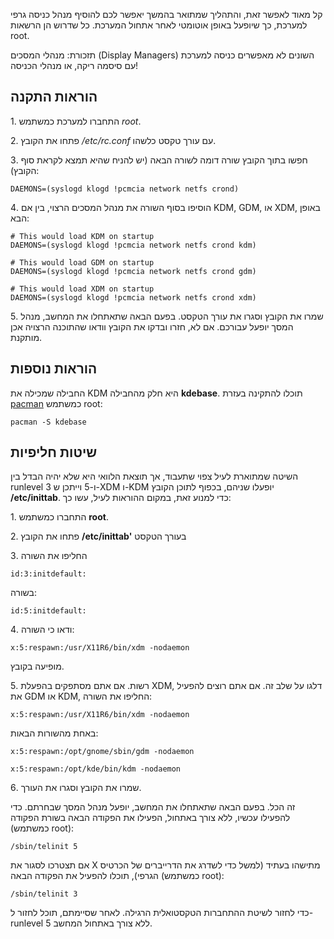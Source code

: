 קל מאוד לאפשר זאת, והתהליך שמתואר בהמשך יאפשר לכם להוסיף מנהל כניסה גרפי למערכת, כך שיופעל באופן אוטומטי לאחר אתחול המערכת. כל שדרוש הן הרשאות root.

תזכורת: מנהלי המסכים (Display Managers) השונים לא מאפשרים כניסה למערכת עם סיסמה ריקה, או מנהלי הכניסה!

## הוראות התקנה

1\. התחברו למערכת כמשתמש *root*.

2\. פתחו את הקובץ */etc/rc.conf* עם עורך טקסט כלשהו.

3\. חפשו בתוך הקובץ שורה דומה לשורה הבאה (יש להניח שהיא תמצא לקראת סוף הקובץ):

```
DAEMONS=(syslogd klogd !pcmcia network netfs crond)

```

4\. הוסיפו בסוף השורה את מנהל המסכים הרצוי, בין אם KDM, GDM, או XDM, באופן הבא:

```
# This would load KDM on startup
DAEMONS=(syslogd klogd !pcmcia network netfs crond kdm)

```

```
# This would load GDM on startup
DAEMONS=(syslogd klogd !pcmcia network netfs crond gdm)

```

```
# This would load XDM on startup
DAEMONS=(syslogd klogd !pcmcia network netfs crond xdm)

```

5\. שמרו את הקובץ וסגרו את עורך הטקסט. בפעם הבאה שתאתחלו את המחשב, מנהל המסך יופעל עבורכם. אם לא, חזרו ובדקו את הקובץ וודאו שהתוכנה הרצויה אכן מותקנת.

## הוראות נוספות

החבילה שמכילה את KDM היא חלק מהחבילה **kdebase**. תוכלו להתקינה בעזרת [pacman](/index.php/Pacman "Pacman") כמשתמש root:

```
pacman -S kdebase

```

## שיטות חליפיות

השיטה שמתוארת לעיל צפוי שתעבוד, אך תוצאת הלוואי היא שלא יהיה הבדל בין runlevel 3 ו-5 וייתכן ש-XDM ו-KDM יופעלו שניהם, בכפוף לתוכן הקובץ **/etc/inittab**. כדי למנוע זאת, במקום ההוראות לעיל, עשו כך:

1\. התחברו כמשתמש **root**.

2\. פתחו את הקובץ **/etc/inittab'** בעורך הטקסט

3\. החליפו את השורה

```
id:3:initdefault:

```

בשורה:

```
id:5:initdefault:

```

4\. ודאו כי השורה:

```
x:5:respawn:/usr/X11R6/bin/xdm -nodaemon

```

מופיעה בקובץ.

5\. רשות. אם אתם מסתפקים בהפעלת XDM, דלגו על שלב זה. אם אתם רוצים להפעיל את GDM או KDM, החליפו את השורה:

```
x:5:respawn:/usr/X11R6/bin/xdm -nodaemon

```

באחת מהשורות הבאות:

```
x:5:respawn:/opt/gnome/sbin/gdm -nodaemon

```

```
x:5:respawn:/opt/kde/bin/kdm -nodaemon

```

6\. שמרו את הקובץ וסגרו את העורך.

זה הכל. בפעם הבאה שתאתחלו את המחשב, יופעל מנהל המסך שבחרתם. כדי להפעילו עכשיו, ללא צורך באתחול, הפעילו את הפקודה הבאה בשורת הפקודה (כמשתמש root):

```
/sbin/telinit 5

```

אם תצטרכו לסגור את X מתישהו בעתיד (למשל כדי לשדרג את הדרייברים של הכרטיס הגרפי), תוכלו להפעיל את הפקודה הבאה (כמשתמש root):

```
/sbin/telinit 3

```

כדי לחזור לשיטת ההתחברות הטקסטואלית הרגילה. לאחר שסיימתם, תוכל לחזור ל-runlevel 5 ללא צורך באתחול המחשב.